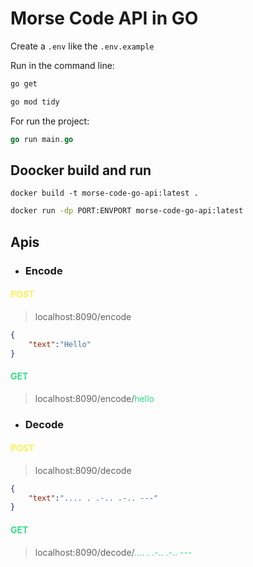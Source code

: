 # Morse Code API in GO

Create a ```.env``` like the ```.env.example```

Run in the command line:

```sh
go get
```

```sh
go mod tidy
```

For run the project:

```go
go run main.go
```

## Doocker build and run

```sf
docker build -t morse-code-go-api:latest .
```

```sh
docker run -dp PORT:ENVPORT morse-code-go-api:latest
```

## Apis

<!-- ### <span style="color:#25881e">Encode</span> -->
- ### <span >Encode</span>

#### <span style="color:#FFF151">POST</span>

> localhost:8090/encode

```json
{
    "text":"Hello"
}
```

#### <span style="color:#32DE84">GET</span>

> localhost:8090/encode/<span style="color:#32DE84">hello</span>

- ### Decode

#### <span style="color:#FFF151">POST</span>

>localhost:8090/decode

```json
{
    "text":".... . .-.. .-.. ---"
}
```

#### <span style="color:#32DE84">GET</span>

>localhost:8090/decode/<span style="color:#32DE84">.... . .-.. .-.. ---</span>
